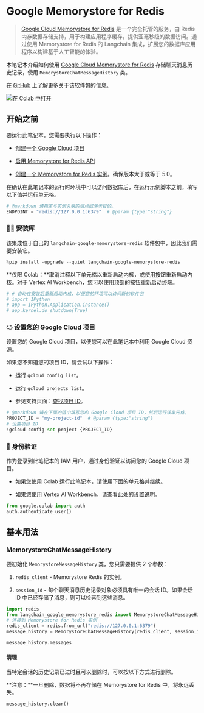 # Google Memorystore for Redis

> [Google Cloud Memorystore for Redis](https://cloud.google.com/memorystore/docs/redis/memorystore-for-redis-overview) 是一个完全托管的服务，由 Redis 内存数据存储支持，用于构建应用程序缓存，提供亚毫秒级的数据访问。通过使用 Memorystore for Redis 的 Langchain 集成，扩展您的数据库应用程序以构建基于人工智能的体验。

本笔记本介绍如何使用 [Google Cloud Memorystore for Redis](https://cloud.google.com/memorystore/docs/redis/memorystore-for-redis-overview) 存储聊天消息历史记录，使用 `MemorystoreChatMessageHistory` 类。

在 [GitHub](https://github.com/googleapis/langchain-google-memorystore-redis-python/) 上了解更多关于该软件包的信息。

[![在 Colab 中打开](https://colab.research.google.com/assets/colab-badge.svg)](https://colab.research.google.com/github/googleapis/langchain-google-memorystore-redis-python/blob/main/docs/chat_message_history.ipynb)

## 开始之前

要运行此笔记本，您需要执行以下操作：

* [创建一个 Google Cloud 项目](https://developers.google.com/workspace/guides/create-project)

* [启用 Memorystore for Redis API](https://console.cloud.google.com/flows/enableapi?apiid=redis.googleapis.com)

* [创建一个 Memorystore for Redis 实例](https://cloud.google.com/memorystore/docs/redis/create-instance-console)。确保版本大于或等于 5.0。

在确认在此笔记本的运行时环境中可以访问数据库后，在运行示例脚本之前，填写以下值并运行单元格。

```python
# @markdown 请指定与实例关联的端点或演示目的。
ENDPOINT = "redis://127.0.0.1:6379"  # @param {type:"string"}
```

### 🦜🔗 安装库

该集成位于自己的 `langchain-google-memorystore-redis` 软件包中，因此我们需要安装它。

```python
%pip install -upgrade --quiet langchain-google-memorystore-redis
```

**仅限 Colab：**取消注释以下单元格以重新启动内核，或使用按钮重新启动内核。对于 Vertex AI Workbench，您可以使用顶部的按钮重新启动终端。

```python
# # 自动在安装后重新启动内核，以便您的环境可以访问新的软件包
# import IPython
# app = IPython.Application.instance()
# app.kernel.do_shutdown(True)
```

### ☁ 设置您的 Google Cloud 项目

设置您的 Google Cloud 项目，以便您可以在此笔记本中利用 Google Cloud 资源。

如果您不知道您的项目 ID，请尝试以下操作：

* 运行 `gcloud config list`。

* 运行 `gcloud projects list`。

* 参见支持页面：[查找项目 ID](https://support.google.com/googleapi/answer/7014113)。

```python
# @markdown 请在下面的值中填写您的 Google Cloud 项目 ID，然后运行该单元格。
PROJECT_ID = "my-project-id"  # @param {type:"string"}
# 设置项目 ID
!gcloud config set project {PROJECT_ID}
```

### 🔐 身份验证

作为登录到此笔记本的 IAM 用户，通过身份验证以访问您的 Google Cloud 项目。

* 如果您使用 Colab 运行此笔记本，请使用下面的单元格并继续。

* 如果您使用 Vertex AI Workbench，请查看[此处](https://github.com/GoogleCloudPlatform/generative-ai/tree/main/setup-env)的设置说明。

```python
from google.colab import auth
auth.authenticate_user()
```

## 基本用法

### MemorystoreChatMessageHistory

要初始化 `MemorystoreMessageHistory` 类，您只需要提供 2 个参数：

1. `redis_client` - Memorystore Redis 的实例。

1. `session_id` - 每个聊天消息历史记录对象必须具有唯一的会话 ID。如果会话 ID 中已经存储了消息，则可以检索到这些消息。

```python
import redis
from langchain_google_memorystore_redis import MemorystoreChatMessageHistory
# 连接到 Memorystore for Redis 实例
redis_client = redis.from_url("redis://127.0.0.1:6379")
message_history = MemorystoreChatMessageHistory(redis_client, session_id="session1")
```

```python
message_history.messages
```

#### 清理

当特定会话的历史记录已过时且可以删除时，可以按以下方式进行删除。

**注意：**一旦删除，数据将不再存储在 Memorystore for Redis 中，将永远丢失。

```python
message_history.clear()
```